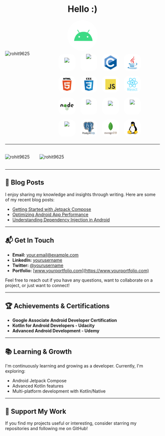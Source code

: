 <div style="display: flex; align-items: center; flex-direction: column;">
<h1 style="text-align: center;">Hello :)</h1>
  <img src="./giphy.gif" style="border-radius: 50%; width: 100px; height: 100px;">
</div>

<div style="display:flex; gap:32px;">
<img src="https://github-readme-stats.vercel.app/api/top-langs?username=rohit9625&show_icons=true&locale=en&layout=compact" alt="rohit9625"/>
    <div style="width:fit-content; margin: 10px auto; display:grid; grid-template-columns: repeat(4, 1fr); gap:16px">
        <!-- Kotlin -->
        <div style="background-color: white; border-radius:16px;width:55px; height:55px; display:flex;">
        <img src="https://www.vectorlogo.zone/logos/kotlinlang/kotlinlang-icon.svg" style="margin: 12px auto">
        </div>
        <!-- Jetpack Compose -->
        <div style="background-color: white; border-radius:16px; width:55px; height:55px; display:flex">
            <img src="https://static.wixstatic.com/media/0d004d_740083a44b474110aba7cb0b328241df~mv2.png/v1/fit/w_2500,h_1330,al_c/0d004d_740083a44b474110aba7cb0b328241df~mv2.png" style="margin: 0px auto">
        </div>
        <!-- C -->
        <div style="background-color: white; border-radius:16px; width:55px; height:55px; display:flex;">
            <img src="https://raw.githubusercontent.com/devicons/devicon/master/icons/c/c-original.svg" style="margin: 4px auto;">
        </div>
        <!-- Java -->
        <div style="background-color: white; border-radius:16px; width:55px; height:55px; display:flex;">
            <img src="https://raw.githubusercontent.com/devicons/devicon/master/icons/java/java-original.svg" style="margin: 6px auto">
        </div>
        <!-- HTML -->
        <div style="background-color: white; border-radius:16px; width:55px; height:55px; display:flex">
            <img src="https://raw.githubusercontent.com/devicons/devicon/master/icons/html5/html5-original-wordmark.svg" style="margin: 6px auto">
        </div>
        <!-- CSS -->
        <div style="background-color: white; border-radius:16px; width:55px; height:55px; display:flex">
            <img src="https://raw.githubusercontent.com/devicons/devicon/master/icons/css3/css3-original-wordmark.svg" style="margin: 6px auto">
        </div>
        <!-- Javascript -->
        <div style="background-color: white; border-radius:16px; width:55px; height:55px; display:flex">
            <img src="https://raw.githubusercontent.com/devicons/devicon/master/icons/javascript/javascript-original.svg" style="margin: 10px auto">
        </div>
        <!-- React -->
        <div style="background-color: white; border-radius:16px; width:55px; height:55px; display:flex">
            <img src="https://raw.githubusercontent.com/devicons/devicon/master/icons/react/react-original-wordmark.svg" style="margin: 6px auto">
        </div>
        <!-- NodeJs -->
        <div style="background-color: white; border-radius:16px; width:55px; height:55px; display:flex">
            <img src="https://raw.githubusercontent.com/devicons/devicon/master/icons/nodejs/nodejs-original-wordmark.svg" style="margin: 6px auto">
        </div>
        <!-- Postman -->
        <div style="background-color: white; border-radius:16px; width:55px; height:55px; display:flex">
            <img src="https://www.vectorlogo.zone/logos/getpostman/getpostman-icon.svg" style="margin: 6px auto">
        </div>
        <!-- Figma -->
        <div style="background-color: white; border-radius:16px; width:55px; height:55px; display:flex">
            <img src="https://www.vectorlogo.zone/logos/figma/figma-icon.svg" style="margin: 10px auto">
        </div>
        <!-- Firebase -->
        <div style="background-color: white; border-radius:16px; width:55px; height:55px; display:flex">
            <img src="https://www.vectorlogo.zone/logos/firebase/firebase-icon.svg" style="margin: 6px auto">
        </div>
        <!-- Git -->
        <div style="background-color: white; border-radius:16px; width:55px; height:55px; display:flex">
            <img src="https://www.vectorlogo.zone/logos/git-scm/git-scm-icon.svg" style="margin: 6px auto">
        </div>
        <!-- Postgres -->
        <div style="background-color: white; border-radius:16px; width:55px; height:55px; display:flex">
            <img src="https://raw.githubusercontent.com/devicons/devicon/master/icons/postgresql/postgresql-original-wordmark.svg" style="margin: 6px auto">
        </div>
        <!-- MongoDB -->
        <div style="background-color: white; border-radius:16px; width:55px; height:55px; display:flex">
            <img src="https://raw.githubusercontent.com/devicons/devicon/master/icons/mongodb/mongodb-original-wordmark.svg" style="margin: 6px auto">
        </div>
        <!-- MongoDB -->
        <div style="background-color: white; border-radius:16px; width:55px; height:55px; display:flex">
            <img src="https://raw.githubusercontent.com/devicons/devicon/master/icons/linux/linux-original.svg" style="margin: 6px auto">
        </div>
    </div>
</div>

---

<div style="display:flex; gap:32px; margin: 32px auto;">
    <img align="center" src="https://github-readme-streak-stats.herokuapp.com/?user=rohit9625&theme=radical" alt="rohit9625" />
    <img align="center" src="https://github-readme-stats.vercel.app/api?username=rohit9625&show_icons=true&theme=radical" alt="rohit9625" />
</div>

---

## 📝 **Blog Posts**

I enjoy sharing my knowledge and insights through writing. Here are some of my recent blog posts:

- [Getting Started with Jetpack Compose](https://medium.com/@yourusername/getting-started-with-jetpack-compose-1234567890)
- [Optimizing Android App Performance](https://medium.com/@yourusername/optimizing-android-app-performance-1234567890)
- [Understanding Dependency Injection in Android](https://medium.com/@yourusername/understanding-dependency-injection-in-android-1234567890)

---

## 📬 **Get In Touch**

- **Email:** [your.email@example.com](mailto:your.email@example.com)
- **LinkedIn:** [yourusername](https://linkedin.com/in/yourusername)
- **Twitter:** [@yourusername](https://twitter.com/yourusername)
- **Portfolio:** [www.yourportfolio.com](https://www.yourportfolio.com)

Feel free to reach out if you have any questions, want to collaborate on a project, or just want to connect!

---

## 🏆 **Achievements & Certifications**

- **Google Associate Android Developer Certification**
- **Kotlin for Android Developers - Udacity**
- **Advanced Android Development - Udemy**

---

## 📚 **Learning & Growth**

I'm continuously learning and growing as a developer. Currently, I'm exploring:

- Android Jetpack Compose
- Advanced Kotlin features
- Multi-platform development with Kotlin/Native

---

## 🌟 **Support My Work**

If you find my projects useful or interesting, consider starring my repositories and following me on GitHub!

